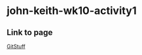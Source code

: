 # john-keith-wk10-activity1

## Link to page

<a href="https://mad-ent-java-s23.github.io/john-keith-wk10-activity1/">GitStuff</a>